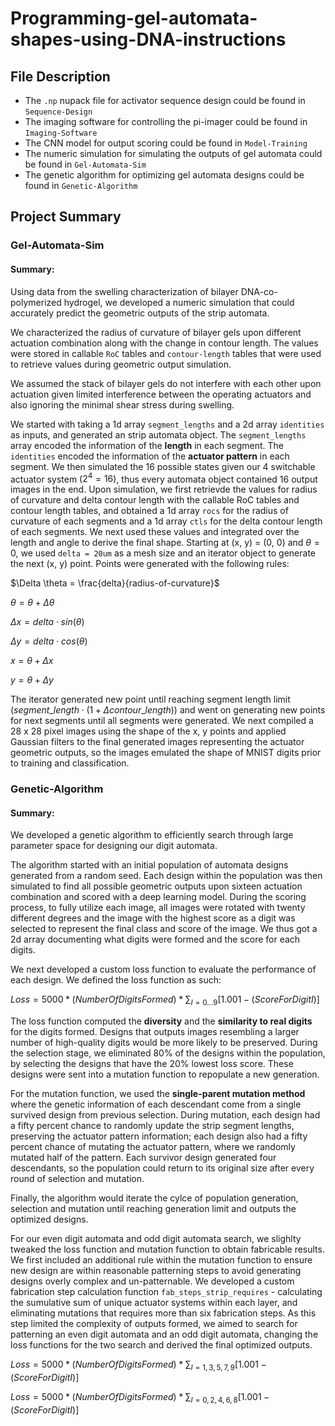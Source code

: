 # Programming-gel-automata-shapes-using-DNA-instructions

## File Description
* The `.np` nupack file for activator sequence design could be found in `Sequence-Design`
* The imaging software for controlling the pi-imager could be found in `Imaging-Software`
* The CNN model for output scoring could be found in `Model-Training`
* The numeric simulation for simulating the outputs of gel automata could be found in `Gel-Automata-Sim`
* The genetic algorithm for optimizing gel automata designs could be found in `Genetic-Algorithm`

## Project Summary

### Gel-Automata-Sim
#### Summary:
Using data from the swelling characterization of bilayer DNA-co-polymerized hydrogel, we developed a numeric simulation that could accurately predict the geometric outputs of the strip automata. 

We characterized the radius of curvature of bilayer gels upon different actuation combination along with the change in contour length. The values were stored in callable `RoC` tables and `contour-length` tables that were used to retrieve values during geometric output simulation. 

We assumed the stack of bilayer gels do not interfere with each other upon actuation given limited interference between the operating actuators and also ignoring the minimal shear stress during swelling. 

We started with taking a 1d array `segment_lengths` and a 2d array `identities` as inputs, and generated an strip automata object. The `segment_lengths` array encoded the information of the **length** in each segment. The `identities` encoded the information of the **actuator pattern** in each segment. We then simulated the 16 possible states given our 4 switchable actuator system ($2^{4}=16$), thus every automata object contained 16 output images in the end. Upon simulation, we first retrievde the values for radius of curvature and delta contour length with the callable RoC tables and contour length tables, and obtained a 1d array `rocs` for the radius of curvature of each segments and a 1d array `ctls` for the delta contour length of each segments. We next used these values and integrated over the length and angle to derive the final shape. Starting at (x, y) = (0, 0) and $\theta = 0$, we used `delta = 20um` as a mesh size and an iterator object to generate the next (x, y) point. Points were generated with the following rules:

$\Delta \theta = \frac{delta}{radius-of-curvature}$

$\theta = \theta + \Delta \theta$

$\Delta x = delta \cdot sin(\theta)$

$\Delta y = delta \cdot cos(\theta)$

$x = \theta + \Delta x$

$y = \theta + \Delta y$

The iterator generated new point until reaching segment length limit $(segment\_length \cdot (1 + \Delta contour\_length))$ and went on generating new points for next segments until all segments were generated. We next compiled a 28 x 28 pixel images using the shape of the x, y points and applied Gaussian filters to the final generated images representing the actuator geometric outputs, so the images emulated the shape of MNIST digits prior to training and classification.  

### Genetic-Algorithm
#### Summary:
We developed a genetic algorithm to efficiently search through large parameter space for designing our digit automata. 

The algorithm started with an initial population of automata designs generated from a random seed. Each design within the population was then simulated to find all possible geometric outputs upon sixteen actuation combination and scored with a deep learning model. During the scoring process, to fully utilize each image, all images were rotated with twenty different degrees and the image with the highest score as a digit was selected to represent the final class and score of the image. We thus got a 2d array documenting what digits were formed and the score for each digits. 

We next developed a custom loss function to evaluate the performance of each design. We defined the loss function as such:

$Loss = 5000 * (NumberOfDigitsFormed) * \sum_{I = 0 ... 9}[1.001 - (ScoreForDigitI)]$

The loss function computed the **diversity** and the **similarity to real digits** for the digits formed. Designs that outputs images resembling a larger number of high-quality digits would be more likely to be preserved. During the selection stage, we eliminated 80% of the designs within the population, by selecting the designs that have the 20% lowest loss score. These designs were sent into a mutation function to repopulate a new generation.

For the mutation function, we used the **single-parent mutation method** where the genetic information of each descendant come from a single survived design from previous selection. During mutation, each design had a fifty percent chance to randomly update the strip segment lengths, preserving the actuator pattern information; each design also had a fifty percent chance of mutating the actuator pattern, where we randomly mutated half of the pattern. Each survivor design generated four descendants, so the population could return to its original size after every round of selection and mutation. 

Finally, the algorithm would iterate the cylce of population generation, selection and mutation until reaching generation limit and outputs the optimized designs.

For our even digit automata and odd digit automata search, we slighlty tweaked the loss function and mutation function to obtain fabricable results. We first included an additional rule within the mutation function to ensure new design are within reasonable patterning steps to avoid generating designs overly complex and un-patternable. We developed a custom fabrication step calculation function `fab_steps_strip_requires` - calculating the sumulative sum of unique actuator systems within each layer, and eliminating mutations that requires more than six fabrication steps. As this step limited the complexity of outputs formed, we aimed to search for patterning an even digit automata and an odd digit automata, changing the loss functions for the two search and derived the final optimized outputs.

$Loss = 5000 * (NumberOfDigitsFormed) * \sum_{I = 1, 3, 5, 7, 9}[1.001 - (ScoreForDigitI)]$

$Loss = 5000 * (NumberOfDigitsFormed) * \sum_{I = 0, 2, 4, 6, 8}[1.001 - (ScoreForDigitI)]$







